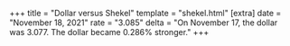 +++
title = "Dollar versus Shekel"
template = "shekel.html"
[extra]
date = "November 18, 2021"
rate = "3.085"
delta = "On November 17, the dollar was 3.077. The dollar became 0.286% stronger."
+++
